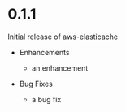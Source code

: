 # 0.1.1

Initial release of aws-elasticache

* Enhancements
  * an enhancement

* Bug Fixes
  * a bug fix
